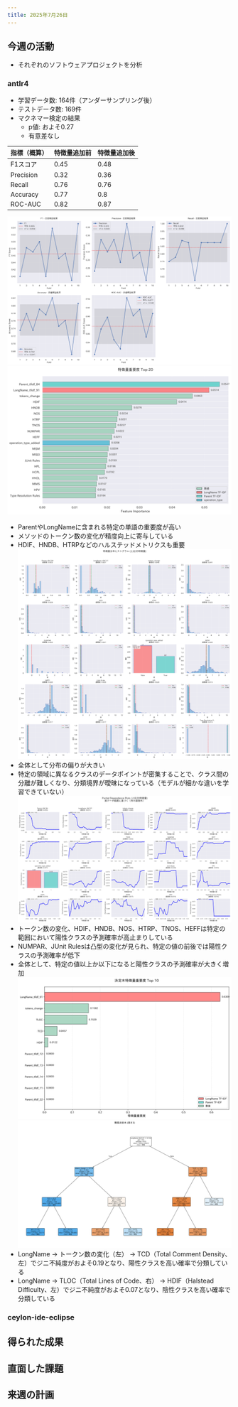 ```yaml
---
title: 2025年7月26日
---
```

## 今週の活動
- それぞれのソフトウェアプロジェクトを分析
### antlr4
- 学習データ数: 164件（アンダーサンプリング後）
- テストデータ数: 169件
- マクネマー検定の結果
	- p値: およそ0.27
	- 有意差なし

| 指標（概算）    | 特徴量追加前 | 特徴量追加後 |
| :-------- | :----- | :----- |
| F1スコア     | 0.45   | 0.48   |
| Precision | 0.32   | 0.36   |
| Recall    | 0.76   | 0.76   |
| Accuracy  | 0.77   | 0.8    |
| ROC-AUC   | 0.82   | 0.87   |

![](images/antlr4/cv_performance_chart.png)
![](images/antlr4/feature_importance_chart.png)
- ParentやLongNameに含まれる特定の単語の重要度が高い
- メソッドのトークン数の変化が精度向上に寄与している
- HDIF、HNDB、HTRPなどのハルステッドメトリクスも重要
![](images/antlr4/feature_histograms.png)
- 全体として分布の偏りが大きい
- 特定の領域に異なるクラスのデータポイントが密集することで、クラス間の分離が難しくなり、分類境界が曖昧になっている（モデルが細かな違いを学習できていない）
![](images/antlr4/partial_dependence_plots.png)
- トークン数の変化、HDIF、HNDB、NOS、HTRP、TNOS、HEFFは特定の範囲において陽性クラスの予測確率が高止まりしている
- NUMPAR、JUnit Rulesは凸型の変化が見られ、特定の値の前後では陽性クラスの予測確率が低下
- 全体として、特定の値以上か以下になると陽性クラスの予測確率が大きく増加
![](images/antlr4/decision_tree_feature_importance.png)
![](images/antlr4/decision_tree_visualization.png)
- LongName -> トークン数の変化（左） -> TCD（Total Comment Density、左）でジニ不純度がおよそ0.19となり、陽性クラスを高い確率で分類している
- LongName -> TLOC（Total Lines of Code、右） -> HDIF（Halstead Difficulty、左）でジニ不純度がおよそ0.07となり、陰性クラスを高い確率で分類している
### ceylon-ide-eclipse

## 得られた成果
## 直面した課題
## 来週の計画